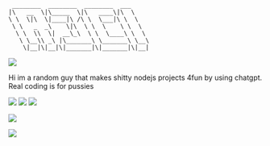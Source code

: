 ```plaintext
 ________  ________  ________  ___     
|\   __  \|\_____  \|\   ____\|\  \    
\ \  \|\  \|____|\ /\ \  \___|\ \  \   
 \ \   _  _\    \|\  \ \  \    \ \  \  
  \ \  \\  \|  __\_\  \ \  \____\ \  \ 
   \ \__\\ _\ |\_______\ \_______\ \__\
    \|__|\|__|\|_______|\|_______|\|__|
```
![](https://discord.c99.nl/widget/theme-4/558374927477243914.png)

Hi im a random guy that makes shitty nodejs projects 4fun by using chatgpt. Real coding is for pussies

![](https://komarev.com/ghpvc/?username=s7k1&style=for-the-badge&color=000000)
![](https://img.shields.io/github/followers/s7k1?style=for-the-badge&color=000000)
![](https://img.shields.io/github/stars/s7k1?style=for-the-badge&color=000000)

![](https://github-readme-streak-stats.herokuapp.com?user=s7k1&theme=transparent&hide_border=true&currStreakNum=EBEBEB&border=EBEBEB&stroke=EBEBEB&excludeDaysLabel=EBEBEB&dates=EBEBEB&sideLabels=EBEBEB&currStreakLabel=EBEBEB&sideNums=EBEBEB&fire=EB0000&ring=EBEBEB)

![](https://github-readme-stats.vercel.app/api/wakatime?username=s7k1337&theme=transparent&icon_color=ffffff&title_color=ffffff&text_color=ffffff&hide_border=True)
